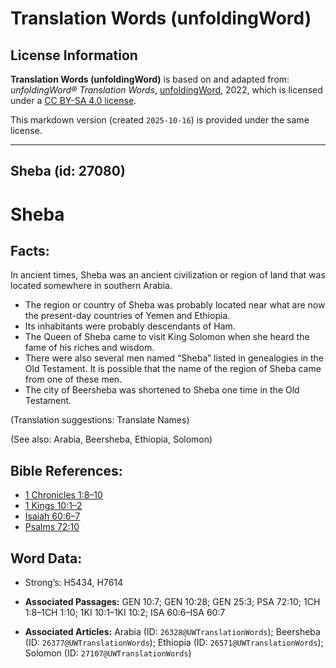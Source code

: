# Translation Words (unfoldingWord)

## License Information

**Translation Words (unfoldingWord)** is based on and adapted from: _unfoldingWord® Translation Words_, [unfoldingWord](https://unfoldingword.org/utw), 2022, which is licensed under a [CC BY-SA 4.0 license](https://creativecommons.org/licenses/by-sa/4.0/legalcode.en).

This markdown version (created `2025-10-16`) is provided under the same license.



--------------------------------

## Sheba (id: 27080)

Sheba
=====

Facts:
------

In ancient times, Sheba was an ancient civilization or region of land that was located somewhere in southern Arabia.

* The region or country of Sheba was probably located near what are now the present\-day countries of Yemen and Ethiopia.
* Its inhabitants were probably descendants of Ham.
* The Queen of Sheba came to visit King Solomon when she heard the fame of his riches and wisdom.
* There were also several men named “Sheba” listed in genealogies in the Old Testament. It is possible that the name of the region of Sheba came from one of these men.
* The city of Beersheba was shortened to Sheba one time in the Old Testament.

(Translation suggestions: Translate Names)

(See also: Arabia, Beersheba, Ethiopia, Solomon)

Bible References:
-----------------

* [1 Chronicles 1:8–10](https://ref.ly/1Chr1:8-1Chr1:10)
* [1 Kings 10:1–2](https://ref.ly/1Kgs10:1-1Kgs10:2)
* [Isaiah 60:6–7](https://ref.ly/Isa60:6-Isa60:7)
* [Psalms 72:10](https://ref.ly/Ps72:10)

Word Data:
----------

* Strong’s: H5434, H7614

* **Associated Passages:** GEN 10:7; GEN 10:28; GEN 25:3; PSA 72:10; 1CH 1:8–1CH 1:10; 1KI 10:1–1KI 10:2; ISA 60:6–ISA 60:7
* **Associated Articles:** Arabia (ID: `26328@UWTranslationWords`); Beersheba (ID: `26377@UWTranslationWords`); Ethiopia (ID: `26571@UWTranslationWords`); Solomon (ID: `27107@UWTranslationWords`)

